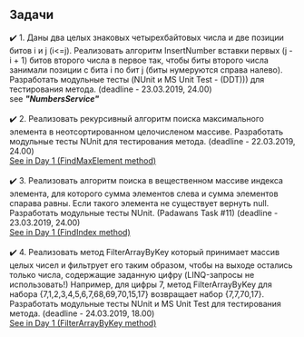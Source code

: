 ## Задачи
:heavy_check_mark: 1. Даны два целых знаковых четырехбайтовых числа и две позиции битов i и j (i<=j). Реализовать алгоритм InsertNumber вставки первых (j - i + 1) битов второго числа в первое так, чтобы биты второго числа занимали позиции с бита i по бит j (биты нумеруются справа налево). Разработать модульные тесты (NUnit и MS Unit Test - (DDT))) для тестирования метода. (deadline - 23.03.2019, 24.00)<br/>
see **_"NumbersService"_**<br/><br/>
:heavy_check_mark: 2. Реализовать рекурсивный алгоритм поиска максимального элемента в неотсортированном целочисленом массиве. Разработать модульные тесты NUnit для тестирования метода. (deadline - 22.03.2019, 24.00)<br/> 
[See in Day 1 (FindMaxElement method)](https://github.com/UltramarineDev/NET1.S.2019.Sokolova.01/blob/master/Sorting/ArrayExtension.cs)
<br/><br/>
:heavy_check_mark: 3. Реализовать алгоритм поиска в вещественном массиве индекса элемента, для которого сумма элементов слева и сумма элементов спарава равны. Если такого элемента не существует вернуть null. Разработать модульные тесты NUnit. (Padawans Task #11) (deadline - 23.03.2019, 24.00)<br/>
[See in Day 1 (FindIndex method)](https://github.com/UltramarineDev/NET1.S.2019.Sokolova.01/blob/master/Sorting/ArrayExtension.cs)<br/><br/>
:heavy_check_mark: 4. Реализовать метод FilterArrayByKey который принимает массив целых чисел и фильтрует его таким образом, чтобы на выходе остались только числа, содержащие заданную цифру (LINQ-запросы не использовать!) Например, для цифры 7, метод FilterArrayByKey для набора {7,1,2,3,4,5,6,7,68,69,70,15,17} возвращает набор {7,7,70,17}. Разработать модульные тесты NUnit и MS Unit Test для тестирования метода. (deadline - 24.03.2019, 18.00)<br/>
[See in Day 1 (FilterArrayByKey method)](https://github.com/UltramarineDev/NET1.S.2019.Sokolova.01/blob/master/Sorting/ArrayExtension.cs)
